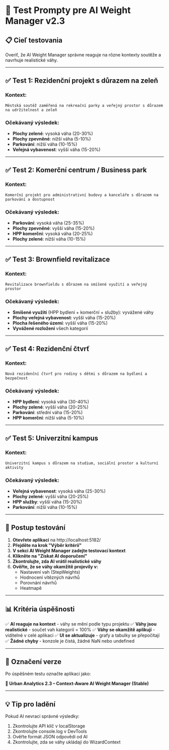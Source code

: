 # 🧪 Test Prompty pre AI Weight Manager v2.3

## 📋 Cieľ testovania
Overiť, že AI Weight Manager správne reaguje na rôzne kontexty soutěže a navrhuje realistické váhy.

---

## ✅ Test 1: Rezidenční projekt s důrazem na zeleň

### Kontext:
```
Městská soutěž zaměřená na rekreační parky a veřejný prostor s důrazem na udržitelnost a zeleň
```

### Očekávaný výsledek:
- **Plochy zelené**: vysoká váha (20-30%)
- **Plochy zpevněné**: nižší váha (5-10%)
- **Parkování**: nižší váha (10-15%)
- **Veřejná vybavenost**: vyšší váha (15-20%)

---

## ✅ Test 2: Komerční centrum / Business park

### Kontext:
```
Komerční projekt pro administrativní budovy a kanceláře s důrazem na parkování a dostupnost
```

### Očekávaný výsledek:
- **Parkování**: vysoká váha (25-35%)
- **Plochy zpevněné**: vyšší váha (15-20%)
- **HPP komerční**: vysoká váha (20-25%)
- **Plochy zelené**: nižší váha (10-15%)

---

## ✅ Test 3: Brownfield revitalizace

### Kontext:
```
Revitalizace brownfieldu s důrazem na smíšené využití a veřejný prostor
```

### Očekávaný výsledek:
- **Smíšené využití** (HPP bydlení + komerční + služby): vyvážené váhy
- **Plochy veřejná vybavenost**: vyšší váha (15-20%)
- **Plocha řešeného území**: vyšší váha (15-20%)
- **Vyvážené rozložení** všech kategorií

---

## ✅ Test 4: Rezidenční čtvrť

### Kontext:
```
Nová rezidenční čtvrť pro rodiny s dětmi s důrazem na bydlení a bezpečnost
```

### Očekávaný výsledek:
- **HPP bydlení**: vysoká váha (30-40%)
- **Plochy zelené**: vyšší váha (20-25%)
- **Parkování**: střední váha (15-20%)
- **HPP komerční**: nižší váha (5-10%)

---

## ✅ Test 5: Univerzitní kampus

### Kontext:
```
Univerzitní kampus s důrazem na studium, sociální prostor a kulturní aktivity
```

### Očekávaný výsledek:
- **Veřejná vybavenost**: vysoká váha (25-30%)
- **Plochy zelené**: vyšší váha (20-25%)
- **HPP služby**: vyšší váha (15-20%)
- **Parkování**: nižší váha (10-15%)

---

## 🔧 Postup testování

1. **Otevřete aplikaci** na http://localhost:5182/
2. **Přejděte na krok "Výběr kritérií"**
3. **V sekci AI Weight Manager zadejte testovací kontext**
4. **Klikněte na "Získat AI doporučení"**
5. **Zkontrolujte, zda AI vrátil realistické váhy**
6. **Ověřte, že se váhy okamžitě projevily v:**
   - Nastavení vah (StepWeights)
   - Hodnocení vítězných návrhů
   - Porovnání návrhů
   - Heatmapě

---

## 📊 Kritéria úspěšnosti

✅ **AI reaguje na kontext** - váhy se mění podle typu projektu
✅ **Váhy jsou realistické** - součet vah kategorií = 100%
✅ **Váhy se okamžitě aplikují** - viditelné v celé aplikaci
✅ **UI se aktualizuje** - grafy a tabulky se přepočítají
✅ **Žádné chyby** - konzole je čistá, žádné NaN nebo undefined

---

## 🎯 Označení verze

Po úspěšném testu označte aplikaci jako:

**🧠 Urban Analytics 2.3 – Context-Aware AI Weight Manager (Stable)**

---

## 💡 Tip pro ladění

Pokud AI nevrací správné výsledky:
1. Zkontrolujte API klíč v localStorage
2. Zkontrolujte console.log v DevTools
3. Ověřte formát JSON odpovědi od AI
4. Zkontrolujte, zda se váhy ukládají do WizardContext







